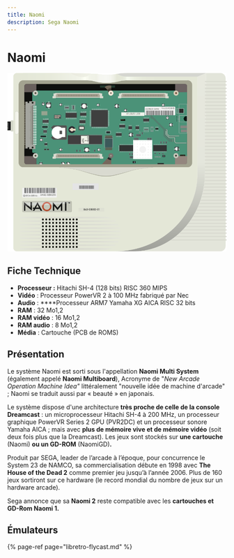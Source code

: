 ```yaml
---
title: Naomi
description: Sega Naomi
---
```


# Naomi

![](/migration-images/emulateurs/arcade/naomi/image%20%289%29.png)

##     **Fiche Technique**

* **Processeur :** Hitachi SH-4 \(128 bits\) RISC 360 MIPS
* **Vidéo** : Processeur PowerVR 2 à 100 MHz fabriqué par Nec
* **Audio** : ****Processeur ARM7 Yamaha XG AICA RISC 32 bits 
* **RAM** : 32 Mo1,2
* **RAM vidéo** : 16 Mo1,2
* **RAM audio** : 8 Mo1,2
* **Média** : Cartouche \(PCB de ROMS\)

## Présentation

Le système Naomi est sorti sous l'appellation **Naomi Multi System** \(également appelé **Naomi Multiboard**\), Acronyme de "_New Arcade Operation Machine Idea"_  littéralement "nouvelle idée de machine d'arcade" ; Naomi se traduit aussi par « beauté » en japonais.  
  
Le système dispose d'une architecture **très proche de celle de la console Dreamcast** : un microprocesseur Hitachi SH-4 à 200 MHz, un processeur graphique PowerVR Series 2 GPU \(PVR2DC\) et un processeur sonore Yamaha AICA ; mais avec **plus de mémoire vive et de mémoire vidéo** \(soit deux fois plus que la Dreamcast\). Les jeux sont stockés sur **une cartouche** \(Naomi\) **ou un GD-ROM** \(NaomiGD\)**.**  
  
Produit par SEGA, leader de l’arcade à l’époque, pour concurrence le System 23 de NAMCO, sa commercialisation débute en 1998 avec **The House of the Dead 2** comme premier jeu jusqu’à l’année 2006. Plus de 160 jeux sortiront sur ce hardware \(le record mondial du nombre de jeux sur un hardware arcade\). 

Sega annonce que sa **Naomi 2** reste compatible avec les **cartouches et GD-Rom Naomi 1.**

## Émulateurs

{% page-ref page="libretro-flycast.md" %}

